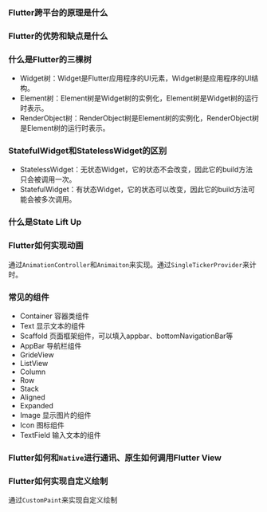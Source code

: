 ### Flutter跨平台的原理是什么

### Flutter的优势和缺点是什么


### 什么是Flutter的三棵树
* Widget树：Widget是Flutter应用程序的UI元素，Widget树是应用程序的UI结构。
* Element树：Element树是Widget树的实例化，Element树是Widget树的运行时表示。
* RenderObject树：RenderObject树是Element树的实例化，RenderObject树是Element树的运行时表示。

### StatefulWidget和StatelessWidget的区别
* StatelessWidget：无状态Widget，它的状态不会改变，因此它的build方法只会被调用一次。
* StatefulWidget：有状态Widget，它的状态可以改变，因此它的build方法可能会被多次调用。

### 什么是State Lift Up

### Flutter如何实现动画

通过`AnimationController`和`Animaiton`来实现。通过`SingleTickerProvider`来计时。

### 常见的组件
* Container 容器类组件
* Text 显示文本的组件
* Scaffold 页面框架组件，可以填入appbar、bottomNavigationBar等
* AppBar 导航栏组件
* GrideView
* ListView
* Column
* Row
* Stack
* Aligned
* Expanded
* Image     显示图片的组件
* Icon      图标组件
* TextField 输入文本的组件

### Flutter如何和`Native`进行通讯、原生如何调用Flutter View



### Flutter如何实现自定义绘制
通过`CustomPaint`来实现自定义绘制

